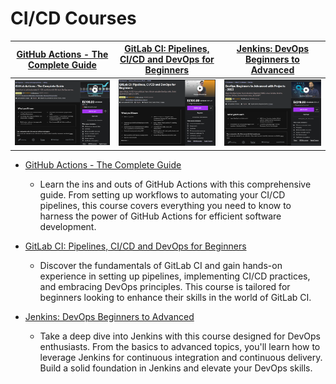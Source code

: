 # CI/CD Courses

| [GitHub Actions - The Complete Guide](https://www.udemy.com/course/github-actions-the-complete-guide/) | [GitLab CI: Pipelines, CI/CD and DevOps for Beginners](https://www.udemy.com/course/gitlab-ci-pipelines-ci-cd-and-devops-for-beginners/) | [Jenkins: DevOps Beginners to Advanced](https://www.udemy.com/course/decodingdevops/) |
|--------------------------------------------------------------------------------------------------------|------------------------------------------------------------------------------------------------------------------------------------------|---------------------------------------------------------------------------------------|
| ![GitHub-Actions-The-Complete-Guide](./imgs/GitHub-Actions-The-Complete-Guide.png)                     | ![GitLab-CI-Pipelines-CI-CD-and-DevOps-for-Beginners](./imgs/GitLab-CI-Pipelines-CI-CD-and-DevOps-for-Beginners.png)                     | ![Jenkins](./imgs/Jenkins.png)                                                        |


- [GitHub Actions - The Complete Guide](https://www.udemy.com/course/github-actions-the-complete-guide/)

  - Learn the ins and outs of GitHub Actions with this comprehensive guide. From setting up workflows to automating your CI/CD pipelines, this course covers everything you need to know to harness the power of GitHub Actions for efficient software development.

- [GitLab CI: Pipelines, CI/CD and DevOps for Beginners](https://www.udemy.com/course/gitlab-ci-pipelines-ci-cd-and-devops-for-beginners/)

  - Discover the fundamentals of GitLab CI and gain hands-on experience in setting up pipelines, implementing CI/CD practices, and embracing DevOps principles. This course is tailored for beginners looking to enhance their skills in the world of GitLab CI.

- [Jenkins: DevOps Beginners to Advanced](https://www.udemy.com/course/decodingdevops/)

  - Take a deep dive into Jenkins with this course designed for DevOps enthusiasts. From the basics to advanced topics, you'll learn how to leverage Jenkins for continuous integration and continuous delivery. Build a solid foundation in Jenkins and elevate your DevOps skills.
